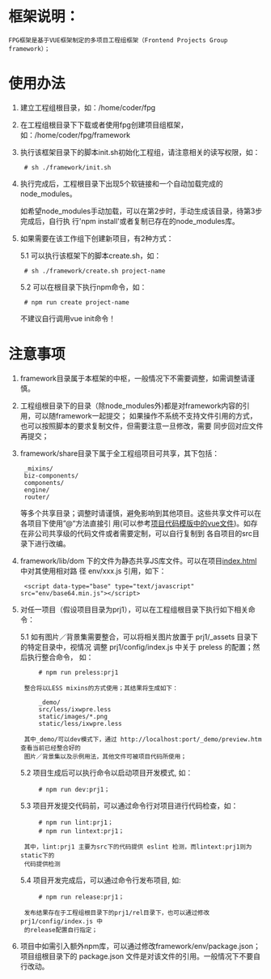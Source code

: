 # 框架说明：

	FPG框架是基于VUE框架制定的多项目工程组框架（Frontend Projects Group framework）；

# 使用办法

1. 建立工程组根目录，如：/home/coder/fpg
	
2. 在工程组根目录下下载或者使用fpg创建项目组框架，如：/home/coder/fpg/framework
	
3. 执行该框架目录下的脚本init.sh初始化工程组，请注意相关的读写权限，如：
		
		# sh ./framework/init.sh
	
4. 执行完成后，工程根目录下出现5个软链接和一个自动加载完成的node_modules。

	如希望node_modules手动加载，可以在第2步时，手动生成该目录，待第3步完成后，自行执
	行'npm install'或者复制已存在的node_modules库。
	
5. 如果需要在该工作组下创建新项目，有2种方式：
		
	5.1 可以执行该框架下的脚本create.sh，如：
		
		# sh ./framework/create.sh project-name

	5.2 可以在根目录下执行npm命令，如：
		
		# npm run create project-name
	
	不建议自行调用vue init命令！

# 注意事项

1. framework目录属于本框架的中枢，一般情况下不需要调整，如需调整请谨慎。

2. 工程组根目录下的目录（除node_modules外)都是对framework内容的引用，可以随framework一起提交；
	如果操作不系统不支持文件引用的方式，也可以按照脚本的要求复制文件，但需要注意一旦修改，需要
	同步回对应文件再提交；

3. framework/share目录下属于全工程组项目可共享，其下包括：
	
		_mixins/ 
		biz-components/ 
		components/
		engine/
		router/
		
	等多个共享目录；调整时请谨慎，避免影响到其他项目。这些共享文件可以在各项目下使用”@“方法直接引
	用(可以参考[项目代码模版中的vue文件](https://github.com/ixjs/vue-fpg/edit/master/template/framework/base/template/src/pages/p2/index.vue))。如存在非公司共享级的代码文件或者需要定制，可以自行复制到
	各自项目的src目录下进行改编。

4. framework/lib/dom 下的文件为静态共享JS库文件。可以在项目[index.html](https://github.com/ixjs/vue-fpg/edit/master/template/framework/base/template/index.html)中对其使用相对路
	径 env/xxx.js 引用，如下：

		<script data-type="base" type="text/javascript" src="env/base64.min.js"></script>

5. 对任一项目（假设项目目录为prj1），可以在工程组根目录下执行如下相关命令：

	5.1 如有图片／背景集需要整合，可以将相关图片放置于 prj1/_assets 目录下的特定目录中，视情况
		调整 prj1/config/index.js 中关于 preless 的配置；然后执行整合命令， 如：
				
			# npm run preless:prj1
		
		整合将以LESS mixins的方式使用；其结果将生成如下：
		
			_demo/
			src/less/ixwpre.less
			static/images/*.png
			static/less/ixwpre.less

		其中_demo/可以dev模式下，通过 http://localhost:port/_demo/preview.htm 查看当前已经整合好的
		图片／背景集以及示例用法，其他文件可被项目代码所使用；
		
	5.2 项目生成后可以执行命令以启动项目开发模式, 如：
			
			# npm run dev:prj1；

	5.3 项目开发提交代码前，可以通过命令行对项目进行代码检查，如：
			
			# npm run lint:prj1； 
			# npm run lintext:prj1；
			 
		其中，lint:prj1 主要为src下的代码提供 eslint 检测，而lintext:prj1则为static下的
		代码提供检测
			
	5.4 项目开发完成后，可以通过命令行发布项目, 如: 
		
			# npm run release:prj1；
		
		发布结果存在于工程组根目录下的prj1/rel目录下，也可以通过修改 prj1/config/index.js 中
		的release配置自行指定；

6. 项目中如需引入额外npm库，可以通过修改framework/env/package.json；项目组根目录下的 package.json 
	文件是对该文件的引用。一般情况下不要自行改动。

